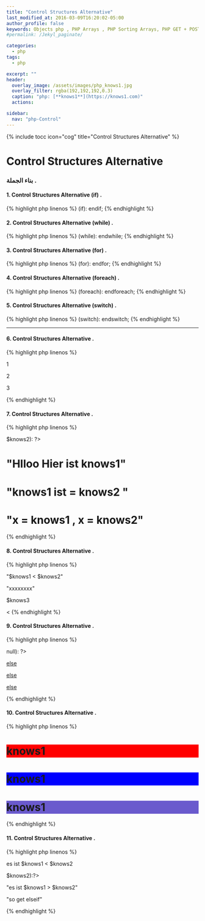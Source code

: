 ```yaml
---
title: "Control Structures Alternative"
last_modified_at: 2016-03-09T16:20:02-05:00
author_profile: false
keywords: Objects php , PHP Arrays , PHP Sorting Arrays, PHP GET + POST + REQUEST,  Control Structures if , Control Structures else  endif , (while),  endwhile, , ,for, endfor, ,foreach, endforeach, switch, endswitch ,
#permalink: /Jekyl_paginate/

categories:
  - php
tags:
  - php

excerpt: ""
header:
  overlay_image: /assets/images/php_knows1.jpg
  overlay_filter: rgba(192,192,192,0.3)
  caption: "php: [**knows1**](https://knows1.com)"
  actions:

sidebar:
  nav: "php-Control"
---
```

{% include tocc icon="cog" title="Control Structures Alternative" %}

#  Control Structures Alternative

### بناء الجملة .
#### 1.  Control Structures Alternative (if) .

{% highlight php linenos %}
(if): endif;
{% endhighlight %}

#### 2.  Control Structures Alternative (while) .

{% highlight php linenos %}
(while):  endwhile;
{% endhighlight %}

#### 3.  Control Structures Alternative (for) .

{% highlight php linenos %}
(for): endfor;
{% endhighlight %}
#### 4.  Control Structures Alternative (foreach) .

{% highlight php linenos %}
(foreach): endforeach;
{% endhighlight %}

#### 5. Control Structures Alternative (switch) .

{% highlight php linenos %}
(switch): endswitch;
{% endhighlight %}

*****************

#### 6. Control Structures Alternative .
{% highlight php linenos %}
<?php
<?php
$a = true;
$b = "1 + 6";
$c = "knows1";
if ($a === $b): ?>
<p> 1 </p>
<?php elseif($a): ?>
<p> 2 </p>
<?php else: ?>
<p> 3 </p>
<?php endif; ?>
{% endhighlight %}

#### 7. Control Structures Alternative .
{% highlight php linenos %}
<?php
$knows1 = 2;
$knows2 = 2;
if ($knows1 >  $knows2): ?>
<h1> "Hlloo Hier ist knows1"</h1>
<?php elseif ($knows1 ): ?>
<h1> "knows1 ist = knows2 "</h1>
<?php else: ?>
  <h1> "x = knows1 , x = knows2"</h1>
<?php endif; ?>
{% endhighlight %}

#### 8. Control Structures Alternative .
{% highlight php linenos %}
<?php
$knows1 = 100600;
$knows2 = 100601;
$knows3 = $knows1 + $knows2;?>
<?php if ($knows1 === $knows2):?>
<p> "$knows1 < $knows2"</p>
<?php elseif ($knows1 == $knows2):?>
<p> "xxxxxxxx"</p>
<?php else: ?>
<p> $knows3</p>
<<?php endif; ?>
{% endhighlight %}

#### 9. Control Structures Alternative .

{% highlight php linenos %}
<?php
if ($a > null): ?>
<a href="https://fragen.knows1.com/php/php-Control-Structures-else/">else</a>

<?php elseif($a == null ): ?>
<a href="https://fragen.knows1.com/php/php-Control-Structures-else/">else</a>
<?php else: ?>
<a href="https://fragen.knows1.com/php/php-Control-Structures-else/">else</a>
<?php endif; ?>
{% endhighlight %}

#### 10. Control Structures Alternative .

{% highlight php linenos %}
<?php
$a  = 2;
$b = 2;
 if ( $a == 1): ?>
<h1 style="background-color:#ff0000;">knows1</h1>
<?php elseif ($b < 1):?>
<h1 style="background-color:#0000ff;">knows1</h1>
<?php else:?>
<h1 style="background-color:#6a5acd;">knows1</h1>
<?php endif; ?>
{% endhighlight %}

####  11. Control Structures Alternative .

{% highlight php linenos %}
<?php
  $knows1="Hallo";
  $knows2="Hallo";
  if ($knows1<$knows2):?>
  <p> es ist $knows1 < $knows2   </p>
  <?php elseif ($knows1>$knows2):?>
  <p>"es ist $knows1 > $knows2"</p>
<?php else:?>
  <p>"so get elseif"</p>
<?php endif; ?>
{% endhighlight %}
